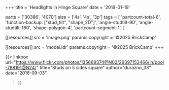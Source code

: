 +++
title = 'Headlights in Hinge Square'
date  = '2019-01-19'

parts = ['30386', '4070']
size  = ['4s', '4s', '3p']
tags  = [
  'partcount-total-6',
  'function-backup: ["stud_tilt", "shape_2D"]',
  'angle-studtilt-90',
  'angle-studtilt-180',
  'shape-polygon-4',
  'partcount-segment-1',
]

[[resources]]
src              = 'image.png'
params.copyright = '©2025 BrickCamp'

[[resources]]
src              = 'model.ldr'
params.copyright = '©2025 BrickCamp'
+++

{{< linkbox
    url="https://www.flickr.com/photos/135669374@N02/29397153466/in/pool-788191@N24/"
    title="Studs on 5 sides square"
    author="durazno_33"
    date="2016-09-03"
>}}
